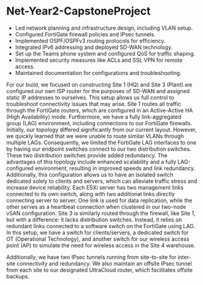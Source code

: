 # Net-Year2-CapstoneProject
- Led network planning and infrastructure design, including VLAN setup.  
- Configured FortiGate firewall policies and IPsec tunnels.  
- Implemented OSPF/OSPFv3 routing protocols for efficiency.  
- Integrated IPv6 addressing and deployed SD-WAN technology.  
- Set up the Teams phone system and configured QoS for traffic shaping.  
- Implemented security measures like ACLs and SSL VPN for remote access.  
- Maintained documentation for configurations and troubleshooting.  


For our build, we focused on constructing Site 1 (HQ) and Site 3 (Plant).we configured our own ISP router for the purposes of SD-WAN and assigned static IP addresses to ourselves. This setup allows us full control to troubleshoot connectivity issues that may arise. 
Site 1 routes all traffic through the FortiGate routers, which are configured in an Active-Active HA (High Availability) mode. Furthermore, we have a fully link-aggregated group (LAG) environment, including connections to our FortiGate firewalls. Initially, our topology differed significantly from our current layout. However, we quickly learned that we were unable to route similar VLANs through multiple LAGs. Consequently, we limited the FortiGate LAG interfaces to one by having our endpoint switches connect to our two distribution switches. These two distribution switches provide added redundancy. The advantages of this topology include enhanced scalability and a fully LAG-configured environment, resulting in improved speeds and link redundancy. Additionally, this configuration allows us to have an isolated switch dedicated solely to clients and servers, which can alleviate traffic stress and increase device reliability. 
Each ESXi server has two management links connected to its own switch, along with two additional links directly connecting server to server. One link is used for data replication, while the other serves as a heartbeat connection when clustered in our two-node vSAN configuration. 
Site 3 is similarly routed through the firewall, like Site 1, but with a difference: it lacks distribution switches. Instead, it relies on redundant links connected to a software switch on the FortiGate using LAG. In this setup, we have a switch for clients/servers, a dedicated switch for OT (Operational Technology), and another switch for our wireless access point (AP) to simulate the need for wireless access in the Site 4 warehouse. 

Additionally, we have two IPsec tunnels running from site-to-site for inter-site connectivity and redundancy. We also maintain an offsite IPsec tunnel from each site to our designated UltraCloud router, which facilitates offsite backups. 
